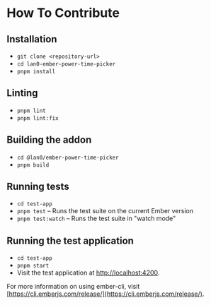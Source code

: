 # How To Contribute

## Installation

- `git clone <repository-url>`
- `cd lan0-ember-power-time-picker`
- `pnpm install`

## Linting

- `pnpm lint`
- `pnpm lint:fix`

## Building the addon

- `cd @lan0/ember-power-time-picker`
- `pnpm build`

## Running tests

- `cd test-app`
- `pnpm test` – Runs the test suite on the current Ember version
- `pnpm test:watch` – Runs the test suite in "watch mode"

## Running the test application

- `cd test-app`
- `pnpm start`
- Visit the test application at [http://localhost:4200](http://localhost:4200).

For more information on using ember-cli, visit [https://cli.emberjs.com/release/](https://cli.emberjs.com/release/).
